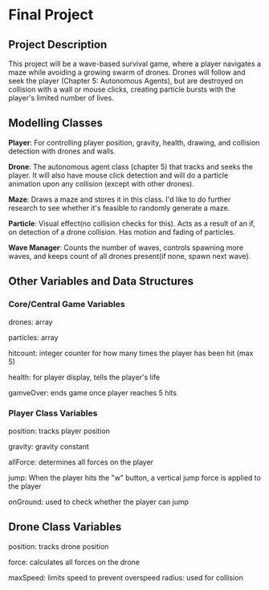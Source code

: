 # Final Project

## Project Description
This project will be a wave-based survival game, where a player navigates a maze while avoiding a growing swarm of drones. Drones will follow and seek the player (Chapter 5: Autonomous Agents), but are destroyed on collision with a wall or mouse clicks, creating particle bursts with the player's limited number of lives.

## Modelling Classes
**Player**: For controlling player position, gravity, health, drawing, and collision detection with drones and walls.

**Drone**: The autonomous agent class (chapter 5) that tracks and seeks the player. It will also have mouse click detection and will do a particle animation upon any collision (except with other drones).

**Maze**: Draws a maze and stores it in this class. I'd like to do further research to see whether it's feasible to randomly generate a maze. 

**Particle**: Visual effect(no collision checks for this). Acts as a result of an if, on detection of a drone collision. Has motion and fading of particles.

**Wave Manager**: Counts the number of waves, controls spawning more waves, and keeps count of all drones present(if none, spawn next wave).

## Other Variables and Data Structures
### Core/Central Game Variables
drones: array

particles: array

hitcount: integer counter for how many times the player has been hit (max 5)

health: for player display, tells the player's life

gamveOver: ends game once player reaches 5 hits

### Player Class Variables
position: tracks player position

gravity: gravity constant

allForce: determines all forces on the player

jump: When the player hits the "w" button, a vertical jump force is applied to the player

onGround: used to check whether the player can jump

## Drone Class Variables
position: tracks drone position

force: calculates all forces on the drone

maxSpeed: limits speed to prevent overspeed
radius: used for collision
